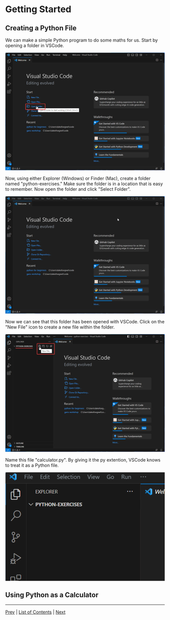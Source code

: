 # Getting Started

## Creating a Python File

We can make a simple Python program to do some maths for us. Start by opening a folder in VSCode.

![](./pictures/vscode-open-folder.png)

Now, using either Explorer (Windows) or Finder (Mac), create a folder named "python-exercises." Make sure the folder is in a location that is easy to remember. Now open the folder and click "Select Folder".

![](./pictures/create-python-folder.gif)

Now we can see that this folder has been opened with VSCode. Click on the "New File" icon to create a new file within the folder.

![](./pictures/create-file-vscode.png)

Name this file "calculator.py". By giving it the py extention, VSCode knows to treat it as a Python file.

![](./pictures/make-calculator-file.gif)

## Using Python as a Calculator

---
[Prev](introduction.md) | [List of Contents](README.md) | [Next](variables.md)